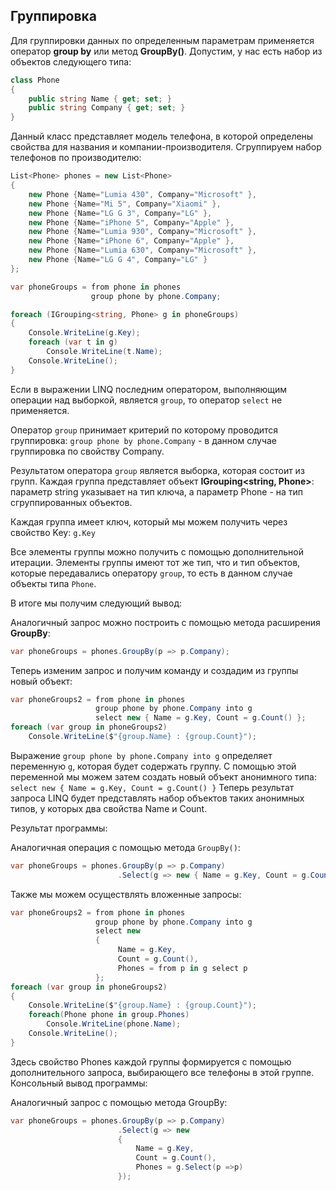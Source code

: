 ## Группировка

Для группировки данных по определенным параметрам применяется оператор **group by** или метод **GroupBy()**. Допустим, у нас есть 
набор из объектов следующего типа:

```cs
class Phone
{
    public string Name { get; set; }
    public string Company { get; set; }
}
```

Данный класс представляет модель телефона, в которой определены свойства для названия и компании-производителя. Сгруппируем набор телефонов по 
производителю:

```cs
List<Phone> phones = new List<Phone>
{
    new Phone {Name="Lumia 430", Company="Microsoft" },
    new Phone {Name="Mi 5", Company="Xiaomi" },
    new Phone {Name="LG G 3", Company="LG" },
    new Phone {Name="iPhone 5", Company="Apple" },
    new Phone {Name="Lumia 930", Company="Microsoft" },
    new Phone {Name="iPhone 6", Company="Apple" },
    new Phone {Name="Lumia 630", Company="Microsoft" },
    new Phone {Name="LG G 4", Company="LG" }
};

var phoneGroups = from phone in phones
                  group phone by phone.Company;

foreach (IGrouping<string, Phone> g in phoneGroups)
{
    Console.WriteLine(g.Key);
    foreach (var t in g)
        Console.WriteLine(t.Name);
    Console.WriteLine();
}
```

Если в выражении LINQ последним оператором, выполняющим операции над выборкой, является `group`, то оператор `select` не применяется.

Оператор `group` принимает критерий по которому проводится группировка: `group phone by phone.Company` - в данном случае группировка по свойству 
Company.

Результатом оператора `group` является выборка, которая состоит из групп. Каждая группа представляет объект **IGrouping<string, Phone>**: параметр string указывает на тип ключа, а 
параметр Phone - на тип сгруппированных объектов.

Каждая группа имеет ключ, который мы можем получить через свойство Key: `g.Key`

Все элементы группы можно получить с помощью дополнительной итерации. Элементы группы имеют тот же тип, что и тип объектов, которые передавались оператору `group`, 
то есть в данном случае объекты типа `Phone`.

В итоге мы получим следующий вывод:

Аналогичный запрос можно построить с помощью метода расширения **GroupBy**:

```cs
var phoneGroups = phones.GroupBy(p => p.Company);
```

Теперь изменим запрос и получим команду и создадим из группы новый объект:

```cs
var phoneGroups2 = from phone in phones
                   group phone by phone.Company into g
                   select new { Name = g.Key, Count = g.Count() };
foreach (var group in phoneGroups2)
    Console.WriteLine($"{group.Name} : {group.Count}");
```

Выражение `group phone by phone.Company into g` определяет переменную `g`, которая будет содержать группу. С помощью этой переменной 
мы можем затем создать новый объект анонимного типа: `select new { Name = g.Key, Count = g.Count() }` Теперь результат запроса LINQ будет представлять набор объектов таких анонимных типов, у которых два свойства Name и Count.

Результат программы:

Аналогичная операция с помощью метода `GroupBy()`:

```cs
var phoneGroups = phones.GroupBy(p => p.Company)
                        .Select(g => new { Name = g.Key, Count = g.Count() });
```

Также мы можем осуществлять вложенные запросы:

```cs
var phoneGroups2 = from phone in phones
                   group phone by phone.Company into g
                   select new
                   {
                        Name = g.Key,
                        Count = g.Count(),
                        Phones = from p in g select p
                   };
foreach (var group in phoneGroups2)
{
    Console.WriteLine($"{group.Name} : {group.Count}");
    foreach(Phone phone in group.Phones)
        Console.WriteLine(phone.Name);
    Console.WriteLine();
}
```

Здесь свойство Phones каждой группы формируется с помощью дополнительного запроса, выбирающего все телефоны в этой группе. Консольный вывод программы:

Аналогичный запрос с помощью метода GroupBy:

```cs
var phoneGroups = phones.GroupBy(p => p.Company)
                        .Select(g => new 
						{ 
							Name = g.Key, 
							Count = g.Count(), 
							Phones = g.Select(p =>p) 
						});
```

